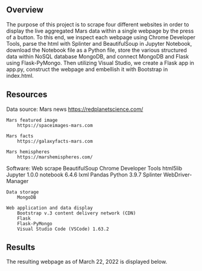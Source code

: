 ## Overview
The purpose of this project is to scrape four different websites in order to display the live aggregated Mars data within a single webpage by the press of a button. To this end, we inspect each webpage using Chrome Developer Tools, parse the html with Splinter and BeautifulSoup in Jupyter Notebook, download the Notebook file as a Python file, store the various structured data within NoSQL database MongoDB, and connect MongoDB and Flask using Flask-PyMongo. Then utilizing Visual Studio, we create a Flask app in app.py, construct the webpage and embellish it with Bootstrap in index.html.

## Resources

Data source:
    Mars news
        https://redplanetscience.com/

    Mars featured image
        https://spaceimages-mars.com

    Mars facts
        https://galaxyfacts-mars.com

    Mars hemispheres
        https://marshemispheres.com/

Software:
    Web scrape
        BeautifulSoup
        Chrome Developer Tools
        html5lib
        Jupyter 1.0.0 notebook 6.4.6
        lxml
        Pandas
        Python 3.9.7
        Splinter
        WebDriver-Manager

    Data storage
        MongoDB

    Web application and data display
        Bootstrap v.3 content delivery network (CDN)
        Flask
        Flask-PyMongo
        Visual Studio Code (VSCode) 1.63.2

## Results

The resulting webpage as of March 22, 2022 is displayed below.

